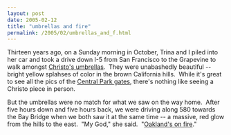 ```yaml
---
layout: post
date: 2005-02-12
title: "umbrellas and fire"
permalink: /2005/02/umbrellas_and_f.html
---
```


Thirteen years ago, on a Sunday morning in October, Trina and I piled into her car and took a drive down I-5 from San Francisco to the Grapevine to walk amongst [Christo's umbrellas](http://www.tedsimages.com/text/umbrella.htm).  They were unabashedly beautiful -- bright yellow splahses of color in the brown California hills.  While it's great to see all the pics of the [Central Park gates](http://www.flickr.com/photos/tags/christo/), there's nothing like seeing a Christo piece in person.

But the umbrellas were no match for what we saw on the way home.  After five hours down and five hours back, we were driving along 580 towards the Bay Bridge when we both saw it at the same time -- a massive, red glow from the hills to the east.  "My God," she said.  "[Oakland's on fire](http://www.sfmuseum.org/oakfire/overview.html)."